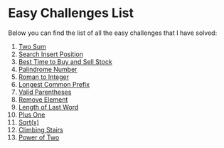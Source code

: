 <h1>Easy Challenges List</h1>
<p>Below you can find the list of all the easy challenges that I have solved:</p>
<ol>
    <li><a href="">Two Sum</a></li>
    <li><a href="https://github.com/alirabah93/Algorithm/tree/master/LeetCode/DailyChallenges/35.%20Search%20Insert%20Position">Search Insert Position</a></li>
    <li><a href="https://github.com/alirabah93/Algorithm/tree/master/LeetCode/DailyChallenges/121.%20Best%20Time%20to%20Buy%20and%20Sell%20Stock">Best Time to Buy and Sell Stock</a></li>
    <li><a href="">Palindrome Number</a></li>
    <li><a href="">Roman to Integer</a></li>
    <li><a href="">Longest Common Prefix</a></li>
    <li><a href="">Valid Parentheses</a></li>
    <li><a href="">Remove Element</a></li>
    <li><a href="">Length of Last Word</a></li>
    <li><a href="">Plus One</a></li>
    <li><a href="">Sqrt(x)</a></li>
    <li><a href="">Climbing Stairs</a></li>
    <li><a href="">Power of Two</a></li>
</ol>






